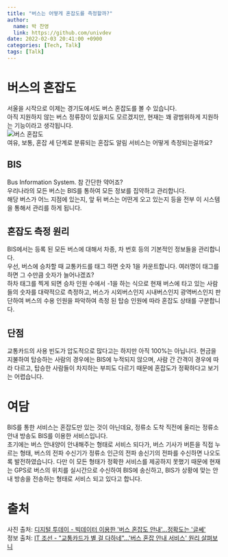 ```yaml
---
title: "버스는 어떻게 혼잡도를 측정할까?"
author:
  name: 박 찬영
  link: https://github.com/univdev
date: 2022-02-03 20:41:00 +0900
categories: [Tech, Talk]
tags: [Talk]
---
```

# 버스의 혼잡도
서울을 시작으로 이제는 경기도에서도 버스 혼잡도를 볼 수 있습니다.  
아직 지원하지 않는 버스 정류장이 있을지도 모르겠지만, 현재는 꽤 광범위하게 지원하는 기능이라고 생각됩니다.  
![버스 혼잡도][버스 혼잡도]  
여유, 보통, 혼잡 세 단계로 분류되는 혼잡도 알림 서비스는 어떻게 측정되는걸까요?
## BIS
Bus Information System. 참 간단한 약어죠?  
우리나라의 모든 버스는 BIS를 통하여 모든 정보를 집약하고 관리합니다.  
해당 버스가 어느 지점에 있는지, 앞 뒤 버스는 어떤게 오고 있는지 등을 전부 이 시스템을 통해서 관리를 하게 됩니다.  
## 혼잡도 측정 원리
BIS에서는 등록 된 모든 버스에 대해서 차종, 차 번호 등의 기본적인 정보들을 관리합니다.  
우선, 버스에 승차할 때 교통카드를 태그 하면 숫자 1을 카운트합니다. 여러명이 태그를 하면 그 수만큼 숫자가 늘어나겠죠?  
하차 태그를 찍게 되면 승차 인원 수에서 -1을 하는 식으로 현재 버스에 타고 있는 사람들의 숫자를 대략적으로 측정하고, 버스가 시외버스인지 시내버스인지 광역버스인지 판단하여 버스의 수용 인원을 파악하여 측정 된 탑승 인원에 따라 혼잡도 상태를 구분합니다.
## 단점
교통카드의 사용 빈도가 압도적으로 많다고는 하지만 아직 100%는 아닙니다. 현금을 지불하여 탑승하는 사람의 경우에는 BIS에 누적되지 않으며, 사람 간 간격이 경우에 따라 다르고, 탑승한 사람들이 차지하는 부피도 다르기 때문에 혼잡도가 정확하다고 보기는 어렵습니다.
# 여담
BIS를 통한 서비스는 혼잡도만 있는 것이 아닌데요, 정류소 도착 직전에 울리는 정류소 안내 방송도 BIS를 이용한 서비스입니다.  
초기에는 버스 안내양이 안내해주는 형태로 서비스 되다가, 버스 기사가 버튼을 직접 누르는 형태, 버스의 전파 수신기가 정류소 인근의 전파 송신기의 전파를 수신하면 나오도록 발전하였습니다. 다만 이 모든 형태가 정확한 서비스를 제공하지 못했기 때문에 현재는 GPS로 버스의 위치를 실시간으로 수신하여 BIS에 송신하고, BIS가 상황에 맞는 안내 방송을 전송하는 형태로 서비스 되고 있다고 합니다.
# 출처
사진 출처: [디지털 투데이 - 빅데이터 이용한 '버스 혼잡도 안내'...정확도는 '글쎄'][사진 출처]  
정보 출처: [IT 조선 - "교통카드가 별 걸 다하네"…'버스 혼잡 안내 서비스' 원리 살펴보니][정보 출처]

[버스 혼잡도]: https://cdn.digitaltoday.co.kr/news/photo/201706/107792_155832_1724.jpg
[사진 출처]: https://www.digitaltoday.co.kr/news/articleView.html?idxno=107792
[정보 출처]: http://it.chosun.com/site/data/html_dir/2017/05/26/2017052685001.html